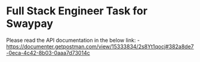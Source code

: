 # Full Stack Engineer Task for Swaypay

Please read the API documentation in the below link: -
https://documenter.getpostman.com/view/15333834/2s8Yt1qocj#382a8de7-0eca-4c42-8b03-0aaa7d73014c
